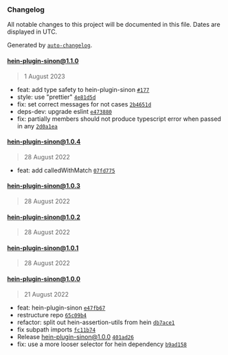 ### Changelog

All notable changes to this project will be documented in this file. Dates are displayed in UTC.

Generated by [`auto-changelog`](https://github.com/CookPete/auto-changelog).

#### [hein-plugin-sinon@1.1.0](https://github.com/KristjanTammekivi/hein/compare/hein-plugin-sinon@1.0.4...hein-plugin-sinon@1.1.0)

> 1 August 2023

- feat: add type safety to hein-plugin-sinon [`#177`](https://github.com/KristjanTammekivi/hein/issues/177)
- style: use "prettier" [`4e81d5d`](https://github.com/KristjanTammekivi/hein/commit/4e81d5d330c76d86395ef1bc9079c32b9f14feb8)
- fix: set correct messages for not cases [`2b4651d`](https://github.com/KristjanTammekivi/hein/commit/2b4651d15b51a78b92832b44ac97af0af52a5b20)
- deps-dev: upgrade eslint [`e473880`](https://github.com/KristjanTammekivi/hein/commit/e4738807c40591ad4d6e923cad7a0e3c19cd2743)
- fix: partially members should not produce typescript error when passed in any [`2d0a1ea`](https://github.com/KristjanTammekivi/hein/commit/2d0a1eacc9f6feeb6708532a2f12c07ba00e0ee0)

#### [hein-plugin-sinon@1.0.4](https://github.com/KristjanTammekivi/hein/compare/hein-plugin-sinon@1.0.3...hein-plugin-sinon@1.0.4)

> 28 August 2022

- feat: add calledWithMatch [`07fd775`](https://github.com/KristjanTammekivi/hein/commit/07fd775b7f5ea61b44a324a05780b490fcaf553e)

#### [hein-plugin-sinon@1.0.3](https://github.com/KristjanTammekivi/hein/compare/hein-plugin-sinon@1.0.2...hein-plugin-sinon@1.0.3)

> 28 August 2022

#### [hein-plugin-sinon@1.0.2](https://github.com/KristjanTammekivi/hein/compare/hein-plugin-sinon@1.0.1...hein-plugin-sinon@1.0.2)

> 28 August 2022

#### [hein-plugin-sinon@1.0.1](https://github.com/KristjanTammekivi/hein/compare/hein-plugin-sinon@1.0.0...hein-plugin-sinon@1.0.1)

> 28 August 2022

#### hein-plugin-sinon@1.0.0

> 21 August 2022

- feat: hein-plugin-sinon [`e47fb67`](https://github.com/KristjanTammekivi/hein/commit/e47fb671b52f432fa0e1e3b6cc90b4b6682cbe4a)
- restructure repo [`65c09b4`](https://github.com/KristjanTammekivi/hein/commit/65c09b4aa69d954cf1d3b0ab84af94bf4823018b)
- refactor: split out hein-assertion-utils from hein [`db7ace1`](https://github.com/KristjanTammekivi/hein/commit/db7ace19e16f2a982e53a3892577b0cdcf7da3b6)
- fix subpath imports [`fc11b74`](https://github.com/KristjanTammekivi/hein/commit/fc11b7431274be424d8e3208d3309766d227296c)
- Release hein-plugin-sinon@1.0.0 [`401ad26`](https://github.com/KristjanTammekivi/hein/commit/401ad26db9fdc0fe8b5e276f1ff9ffeac3972352)
- fix: use a more looser selector for hein dependency [`b9ad158`](https://github.com/KristjanTammekivi/hein/commit/b9ad158baa7172b7a734b1a154f52983e053a327)
